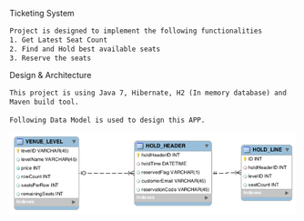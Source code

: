 Ticketing System

    Project is designed to implement the following functionalities 
    1. Get Latest Seat Count 
    2. Find and Hold best available seats 
    3. Reserve the seats
    
Design & Architecture 
	
	This project is using Java 7, Hibernate, H2 (In memory database) and Maven build tool.
	
	Following Data Model is used to design this APP. 
	

![image](https://github.com/kranthides/Ticket/blob/master/ticket.system/TicketSystem_DataModel.png??raw=true)
